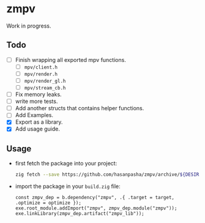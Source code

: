 # zmpv
Work in progress.

## Todo
- [ ] Finish wrapping all exported mpv functions.
    - [ ] `mpv/client.h`
    - [ ] `mpv/render.h`
    - [ ] `mpv/render_gl.h`
    - [ ] `mpv/stream_cb.h`
- [ ] Fix memory leaks.
- [ ] write more tests.
- [ ] Add another structs that contains helper functions.
- [ ] Add Examples.
- [x] Export as a library.
- [x] Add usage guide.

## Usage
- first fetch the package into your project:
  ```bash
  zig fetch --save https://github.com/hasanpasha/zmpv/archive/${DESIRED_COMMOT_HASH}.tar.gz 
  ```
- import the package in your `build.zig` file:
  ```zig
  const zmpv_dep = b.dependency("zmpv", .{ .target = target, .optimize = optimize });
  exe.root_module.addImport("zmpv", zmpv_dep.module("zmpv"));
  exe.linkLibrary(zmpv_dep.artifact("zmpv_lib"));
  ```